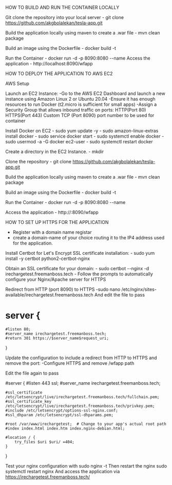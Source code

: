 HOW TO BUILD AND RUN THE CONTAINER LOCALLY


  Git clone the repository into your local server
    - git clone https://github.com/akgbolalekan/tesla-app.git

  Build the application locally using maven to create a .war file
    - mvn clean package

  Build an image using the Dockerfile
    - docker build -t <image-name>

  Run the Container
    - docker run -d -p 8090:8080 --name <name-of-container> <image-name>
  Access the application
    - http://localhost:8090/wfapp

HOW TO DEPLOY THE APPLICATION TO AWS EC2



 AWS Setup

   Launch an EC2 Instance:
      -Go to the AWS EC2 Dashboard and launch a new instance using Amazon Linux 2 or Ubuntu 20.04
      -Ensure it has enough resources to run Docker (t2.micro is sufficient for small apps)
      -Assign a Security Group that allows inbound traffic on ports:
          HTTP(Port 80)
          HTTPS(Port 443)
          Custom TCP (Port 8090) port number to be used for container

   Install Docker on EC2
      - sudo yum update -y
      - sudo amazon-linux-extras install docker
      - sudo service docker start
      - sudo systemctl enable docker
      - sudo usermod -a -G docker ec2-user
      - sudo systemctl restart docker

   Create a directory in the EC2 Instance.
      - mkdir <name of the directory>

   Clone the repository
      - git clone https://github.com/akgbolalekan/tesla-app.git

   Build the application locally using maven to create a .war file
      - mvn clean package

   Build an image using the Dockerfile
      - docker build -t <image-name>

   Run the Container
      - docker run -d -p 8090:8080 --name <name-of-container> <image-name>

   Access the application
    - http://<IP Address>:8090/wfapp


HOW TO SET UP HTTPS FOR THE APPLICATION
  - Register with a domain name registar
  - create a domain-name of your choice routing it to the IP4 address used for the application.  


   Install Certbot for Let's Encrypt SSL certificate installation:
      - sudo yum install -y certbot python2-certbot-nginx

   Obtain an SSL certificate for your domain:
      - sudo certbot --nginx -d irechargetest.freemanboss.tech
      - Follow the prompts to automatically configure your Nginx/Apache server for HTTPS
      
   Redirect from HTTP (port 8090) to HTTPS
      -sudo nano /etc/nginx/sites-available/irechargetest.freemanboss.tech 
    And edit the file to pass 

    
# server {
    #listen 80;
    #server_name irechargetest.freemanboss.tech;
    #return 301 https://$server_name$request_uri;
}

   Update the configuration to include a redirect from HTTP to HTTPS and remove the port:
      -Configure HTTPS and remove /wfapp path

Edit the file again to pass



#server {
    #listen 443 ssl;
    #server_name irechargetest.freemanboss.tech;

    #ssl_certificate /etc/letsencrypt/live/irechargetest.freemanboss.tech/fullchain.pem;
    #ssl_certificate_key /etc/letsencrypt/live/irechargetest.freemanboss.tech/privkey.pem;
    #include /etc/letsencrypt/options-ssl-nginx.conf;
    #ssl_dhparam /etc/letsencrypt/ssl-dhparams.pem;

    #root /var/www/irechargetest;  # Change to your app's actual root path
    #index index.html index.htm index.nginx-debian.html;

    #location / {
        try_files $uri $uri/ =404;
    }

}


Test your nginx configuration with sudo nginx -t
Then restart the nginx sudo systemctl restart nginx
And access the application via https://irechargetest.freemanboss.tech/
